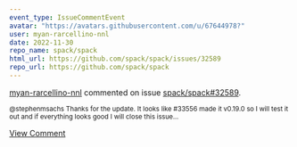 ```yaml
---
event_type: IssueCommentEvent
avatar: "https://avatars.githubusercontent.com/u/67644978?"
user: myan-rarcellino-nnl
date: 2022-11-30
repo_name: spack/spack
html_url: https://github.com/spack/spack/issues/32589
repo_url: https://github.com/spack/spack
---
```


<a href='https://github.com/myan-rarcellino-nnl' target='_blank'>myan-rarcellino-nnl</a> commented on issue <a href='https://github.com/spack/spack/issues/32589' target='_blank'>spack/spack#32589</a>.

<small>@stephenmsachs Thanks for the update. It looks like #33556 made it v0.19.0 so I will test it out and if everything looks good I will close this issue...</small>

<a href='https://github.com/spack/spack/issues/32589' target='_blank'>View Comment</a>